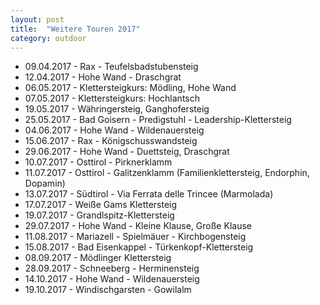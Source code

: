```yaml
---
layout: post
title:  "Weitere Touren 2017"
category: outdoor
---
```

* 09.04.2017 - Rax - Teufelsbadstubensteig
* 12.04.2017 - Hohe Wand - Draschgrat
* 06.05.2017 - Klettersteigkurs: Mödling, Hohe Wand
* 07.05.2017 - Klettersteigkurs: Hochlantsch
* 19.05.2017 - Währingersteig, Ganghofersteig
* 25.05.2017 - Bad Goisern - Predigstuhl - Leadership-Klettersteig
* 04.06.2017 - Hohe Wand - Wildenauersteig
* 15.06.2017 - Rax - Königschusswandsteig
* 29.06.2017 - Hohe Wand - Duettsteig, Draschgrat
* 10.07.2017 - Osttirol - Pirknerklamm
* 11.07.2017 - Osttirol - Galitzenklamm (Familienklettersteig, Endorphin, Dopamin)
* 13.07.2017 - Südtirol - Via Ferrata delle Trincee (Marmolada)
* 17.07.2017 - Weiße Gams Klettersteig
* 19.07.2017 - Grandlspitz-Klettersteig
* 29.07.2017 - Hohe Wand - Kleine Klause, Große Klause
* 11.08.2017 - Mariazell - Spielmäuer - Kirchbogensteig
* 15.08.2017 - Bad Eisenkappel - Türkenkopf-Klettersteig
* 08.09.2017 - Mödlinger Klettersteig
* 28.09.2017 - Schneeberg - Herminensteig
* 14.10.2017 - Hohe Wand - Wildenauersteig
* 19.10.2017 - Windischgarsten - Gowilalm
